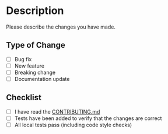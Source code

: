 # Description

Please describe the changes you have made.

## Type of Change

- [ ] Bug fix
- [ ] New feature
- [ ] Breaking change
- [ ] Documentation update

## Checklist

- [ ] I have read the [CONTRIBUTING.md](https://github.com/guanshiyin28/Tugas-Praktikum-Lab-UPB/blob/master/CONTRIBUTING.md)
- [ ] Tests have been added to verify that the changes are correct
- [ ] All local tests pass (including code style checks)
